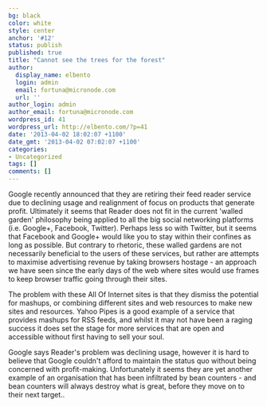 ```yaml
---
bg: black
color: white
style: center
anchor: '#12'
status: publish
published: true
title: "Cannot see the trees for the forest"
author:
  display_name: elbento
  login: admin
  email: fortuna@micronode.com
  url: ''
author_login: admin
author_email: fortuna@micronode.com
wordpress_id: 41
wordpress_url: http://elbento.com/?p=41
date: '2013-04-02 18:02:07 +1100'
date_gmt: '2013-04-02 07:02:07 +1100'
categories:
- Uncategorized
tags: []
comments: []
---
```


Google recently announced that they are retiring their feed reader service due to declining usage and realignment of focus on products that generate profit. Ultimately it seems that Reader does not fit in the current 'walled garden' philosophy being applied to all the big social networking platforms (i.e. Google+, Facebook, Twitter). Perhaps less so with Twitter, but it seems that Facebook and Google+ would like you to stay within their confines as long as possible. But contrary to rhetoric, these walled gardens are not necessarily beneficial to the users of these services, but rather are attempts to maximise advertising revenue by taking browsers hostage - an approach we have seen since the early days of the web where sites would use frames to keep browser traffic going through their sites.

The problem with these All Of Internet sites is that they dismiss the potential for mashups, or combining different sites and web resources to make new sites and resources. Yahoo Pipes is a good example of a service that provides mashups for RSS feeds, and whilst it may not have been a raging success it does set the stage for more services that are open and accessible without first having to sell your soul.

Google says Reader's problem was declining usage, however it is hard to believe that Google couldn't afford to maintain the status quo without being concerned with profit-making. Unfortunately it seems they are yet another example of an organisation that has been infiltrated by bean counters - and bean counters will always destroy what is great, before they move on to their next target..

&nbsp;
